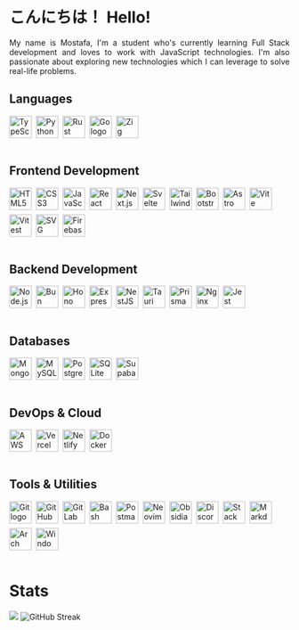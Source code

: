 # こんにちは！ Hello!

<div align="justify">
    My name is Mostafa, I'm a student who's currently learning Full Stack development and loves to work with JavaScript technologies. I'm also passionate about exploring new technologies which I can leverage to solve real-life problems.
</div>

<div>
  <h2>Languages</h2>
  <div style="display: flex; flex-wrap: wrap; gap: 0.5rem; max-width: 100%;">
    <img src="https://skillicons.dev/icons?i=ts" height="40" alt="TypeScript logo" />
    <img src="https://skillicons.dev/icons?i=py" height="40" alt="Python logo" />
    <img src="https://skillicons.dev/icons?i=rust" height="40" alt="Rust logo" />
    <img src="https://skillicons.dev/icons?i=go" height="40" alt="Go logo" />
    <img src="https://skillicons.dev/icons?i=zig" height="40" alt="Zig logo" />
  </div>
</div>

<br/>

<div>
  <h2>Frontend Development</h2>
  <div style="display: flex; flex-wrap: wrap; gap: 0.5rem; max-width: 100%;">
    <img src="https://skillicons.dev/icons?i=html" height="40" alt="HTML5 logo" />
    <img src="https://skillicons.dev/icons?i=css" height="40" alt="CSS3 logo" />
    <img src="https://skillicons.dev/icons?i=js" height="40" alt="JavaScript logo" />
    <img src="https://skillicons.dev/icons?i=react" height="40" alt="React logo" />
    <img src="https://skillicons.dev/icons?i=nextjs" height="40" alt="Next.js logo" />
    <img src="https://skillicons.dev/icons?i=svelte" height="40" alt="Svelte logo" />
    <img src="https://skillicons.dev/icons?i=tailwind" height="40" alt="Tailwind CSS logo" />
    <img src="https://skillicons.dev/icons?i=bootstrap" height="40" alt="Bootstrap logo" />
    <img src="https://skillicons.dev/icons?i=astro" height="40" alt="Astro logo" />
    <img src="https://skillicons.dev/icons?i=vite" height="40" alt="Vite logo" />
    <img src="https://skillicons.dev/icons?i=vitest" height="40" alt="Vitest logo" />
    <img src="https://skillicons.dev/icons?i=svg" height="40" alt="SVG logo" />
    <img src="https://skillicons.dev/icons?i=firebase" height="40" alt="Firebase logo" />
  </div>
</div>

<br/>

<div>
  <h2>Backend Development</h2>
  <div style="display: flex; flex-wrap: wrap; gap: 0.5rem; max-width: 100%;">
    <img src="https://skillicons.dev/icons?i=nodejs" height="40" alt="Node.js logo" />
    <img src="https://skillicons.dev/icons?i=bun" height="40" alt="Bun logo" />
    <img src="https://github.com/user-attachments/assets/c17c5897-0d59-47ca-a931-467d1fdbfbcf" height="40" alt="Hono logo" />
    <img src="https://skillicons.dev/icons?i=express" height="40" alt="Express.js logo" />
    <img src="https://skillicons.dev/icons?i=nestjs" height="40" alt="NestJS logo" />
    <img src="https://skillicons.dev/icons?i=tauri" height="40" alt="Tauri logo" />
    <img src="https://skillicons.dev/icons?i=prisma" height="40" alt="Prisma logo" />
    <img src="https://skillicons.dev/icons?i=nginx" height="40" alt="Nginx logo" />
    <img src="https://skillicons.dev/icons?i=jest" height="40" alt="Jest logo" />
  </div>
</div>

<br/>

<div>
  <h2>Databases</h2>
  <div style="display: flex; flex-wrap: wrap; gap: 0.5rem; max-width: 100%;">
    <img src="https://skillicons.dev/icons?i=mongodb" height="40" alt="MongoDB logo" />
    <img src="https://skillicons.dev/icons?i=mysql" height="40" alt="MySQL logo" />
    <img src="https://skillicons.dev/icons?i=postgres" height="40" alt="PostgreSQL logo" />
    <img src="https://skillicons.dev/icons?i=sqlite" height="40" alt="SQLite logo" />
    <img src="https://skillicons.dev/icons?i=supabase" height="40" alt="Supabase logo" />
  </div>
</div>

<br/>

<div>
  <h2>DevOps & Cloud</h2>
  <div style="display: flex; flex-wrap: wrap; gap: 0.5rem; max-width: 100%;">
    <img src="https://skillicons.dev/icons?i=aws" height="40" alt="AWS logo" />
    <img src="https://skillicons.dev/icons?i=vercel" height="40" alt="Vercel logo" />
    <img src="https://skillicons.dev/icons?i=netlify" height="40" alt="Netlify logo" />
    <img src="https://skillicons.dev/icons?i=docker" height="40" alt="Docker logo" />
  </div>
</div>

<br/>

<div>
  <h2>Tools & Utilities</h2>
  <div style="display: flex; flex-wrap: wrap; gap: 0.5rem; max-width: 100%;">
    <img src="https://skillicons.dev/icons?i=git" height="40" alt="Git logo" />
    <img src="https://skillicons.dev/icons?i=github" height="40" alt="GitHub logo" />
    <img src="https://skillicons.dev/icons?i=gitlab" height="40" alt="GitLab logo" />
    <img src="https://skillicons.dev/icons?i=bash" height="40" alt="Bash logo" />
    <img src="https://skillicons.dev/icons?i=postman" height="40" alt="Postman logo" />
    <img src="https://skillicons.dev/icons?i=neovim" height="40" alt="Neovim logo" />
    <img src="https://skillicons.dev/icons?i=obsidian" height="40" alt="Obsidian logo" />
    <img src="https://skillicons.dev/icons?i=discord" height="40" alt="Discord logo" />
    <img src="https://skillicons.dev/icons?i=stackoverflow" height="40" alt="Stack Overflow logo" />
    <img src="https://skillicons.dev/icons?i=md" height="40" alt="Markdown logo" />
    <img src="https://skillicons.dev/icons?i=arch" height="40" alt="Arch Linux logo" />
    <img src="https://skillicons.dev/icons?i=windows" height="40" alt="Windows logo" />

  </div>
</div>

<br/>


# Stats

<img
  src="https://github-readme-stats.vercel.app/api?username=kofta999&show_icons=true&theme=react&hide_border=true"
/>
<img src="https://github-readme-streak-stats-abghan.vercel.app?user=kofta999&theme=react&hide_border=true" alt="GitHub Streak" />

